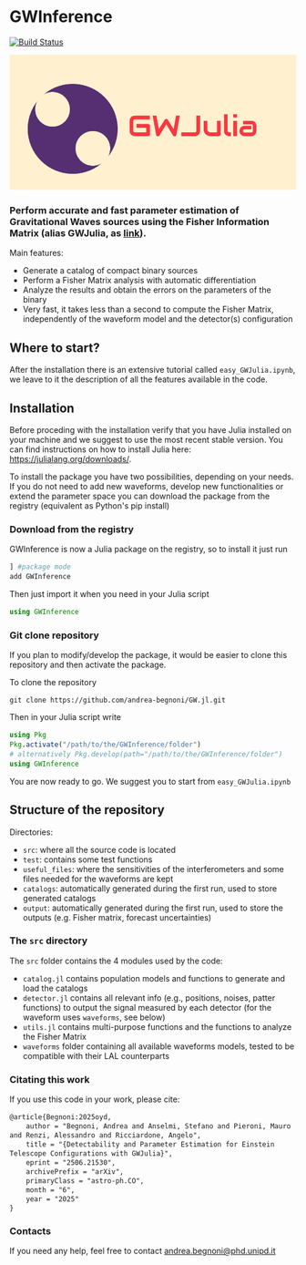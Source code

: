 # GWInference

[![Build Status](https://github.com/andrea-begnoni/GW.jl/actions/workflows/CI.yml/badge.svg?branch=main)](https://github.com/andrea-begnoni/GW.jl/actions/workflows/CI.yml?query=branch%3Amain)

![alt text](logo.png)

### Perform accurate and fast parameter estimation of Gravitational Waves sources using the Fisher Information Matrix (alias GWJulia, as [link](https://arxiv.org/abs/2506.21530)).

Main features:

- Generate a catalog of compact binary sources
- Perform a Fisher Matrix analysis with automatic differentiation
- Analyze the results and obtain the errors on the parameters of the binary
- Very fast, it takes less than a second to compute the Fisher Matrix, independently of the waveform model and the detector(s) configuration

## Where to start?

After the installation there is an extensive tutorial called `easy_GWJulia.ipynb`, we leave to it the description of all the features available in the code.

## Installation

Before proceding with the installation verify that you have Julia installed on your machine and we suggest to use the most recent stable version. You can find instructions on how to install Julia here: https://julialang.org/downloads/.

To install the package you have two possibilities, depending on your needs. If you do not need to add new waveforms, develop new functionalities or extend the parameter space you can download the package from the registry (equivalent as Python's pip install)

### Download from the registry
GWInference is now a Julia package on the registry, so to install it just run
```julia
] #package mode
add GWInference
```
Then just import it when you need in your Julia script
```julia
using GWInference
```
### Git clone repository
If you plan to modify/develop the package, it would be easier to clone this repository and then activate the package.

To clone the repository
```
git clone https://github.com/andrea-begnoni/GW.jl.git
```
Then in your Julia script write
```julia
using Pkg
Pkg.activate("/path/to/the/GWInference/folder") 
# alternatively Pkg.develop(path="/path/to/the/GWInference/folder") 
using GWInference
```

You are now ready to go. We suggest you to start from `easy_GWJulia.ipynb`

## Structure of the repository

Directories:

- `src`: where all the source code is located
- `test`: contains some test functions
- `useful_files`: where the sensitivities of the interferometers and some files needed for the waveforms are kept
- `catalogs`: automatically generated during the first run, used to store generated catalogs
- `output`: automatically generated during the first run, used to store the outputs (e.g. Fisher matrix, forecast uncertainties)

### The `src` directory

The `src` folder contains the 4 modules used by the code:

- `catalog.jl` contains population models and functions to generate and load the catalogs
- `detector.jl` contains all relevant info (e.g., positions, noises, patter functions) to output the signal measured by each detector (for the waveform uses `waveforms`, see below)
- `utils.jl` contains multi-purpose functions and the functions to analyze the Fisher Matrix
- `waveforms` folder containing all available waveforms models, tested to be compatible with their LAL counterparts


### Citating this work

If you use this code in your work, please cite:

```
@article{Begnoni:2025oyd,
    author = "Begnoni, Andrea and Anselmi, Stefano and Pieroni, Mauro and Renzi, Alessandro and Ricciardone, Angelo",
    title = "{Detectability and Parameter Estimation for Einstein Telescope Configurations with GWJulia}",
    eprint = "2506.21530",
    archivePrefix = "arXiv",
    primaryClass = "astro-ph.CO",
    month = "6",
    year = "2025"
}
```

### Contacts

If you need any help, feel free to contact andrea.begnoni@phd.unipd.it
